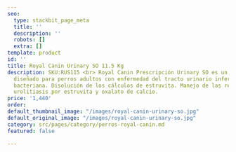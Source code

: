 ```yaml
---
seo:
  type: stackbit_page_meta
  title: ''
  description: ''
  robots: []
  extra: []
template: product
id: ''
title: Royal Canin Urinary SO 11.5 Kg
description: SKU:RUS115 <br> Royal Canin Prescripción Urinary SO es un alimento seco
  diseñado para perros adultos con enfermedad del tracto urinario inferior. Cistitis
  bacteriana. Disolución de los cálculos de estruvita. Manejo de las recidivas de
  urolitiasis por estruvita y oxalato de calcio.
price: '1,440'
order: 
default_thumbnail_image: "/images/royal-canin-urinary-so.jpg"
default_original_image: "/images/royal-canin-urinary-so.jpg"
category: src/pages/category/perros-royal-canin.md
featured: false

---
```

